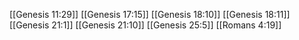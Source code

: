 [[Genesis 11:29]]
[[Genesis 17:15]]
[[Genesis 18:10]]
[[Genesis 18:11]]
[[Genesis 21:1]]
[[Genesis 21:10]]
[[Genesis 25:5]]
[[Romans 4:19]]
